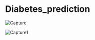# Diabetes_prediction

![Capture](https://user-images.githubusercontent.com/95869164/207696125-539c5a16-8793-4d27-8734-3aafb9e8df29.JPG)


![Capture1](https://user-images.githubusercontent.com/95869164/207699356-476fb268-101f-49fb-8990-56a45c739e65.JPG)



